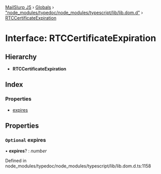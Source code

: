 [MailSlurp JS](../README.md) › [Globals](../globals.md) › ["node_modules/typedoc/node_modules/typescript/lib/lib.dom.d"](../modules/_node_modules_typedoc_node_modules_typescript_lib_lib_dom_d_.md) › [RTCCertificateExpiration](_node_modules_typedoc_node_modules_typescript_lib_lib_dom_d_.rtccertificateexpiration.md)

# Interface: RTCCertificateExpiration

## Hierarchy

* **RTCCertificateExpiration**

## Index

### Properties

* [expires](_node_modules_typedoc_node_modules_typescript_lib_lib_dom_d_.rtccertificateexpiration.md#optional-expires)

## Properties

### `Optional` expires

• **expires**? : *number*

Defined in node_modules/typedoc/node_modules/typescript/lib/lib.dom.d.ts:1158
